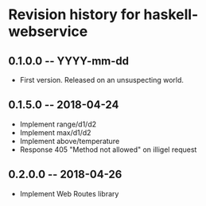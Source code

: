 # Revision history for haskell-webservice

## 0.1.0.0  -- YYYY-mm-dd

* First version. Released on an unsuspecting world.

## 0.1.5.0  -- 2018-04-24

* Implement range/d1/d2
* Implement max/d1/d2
* Implement above/temperature
* Response 405 "Method not allowed" on illigel request

## 0.2.0.0  -- 2018-04-26

* Implement Web Routes library